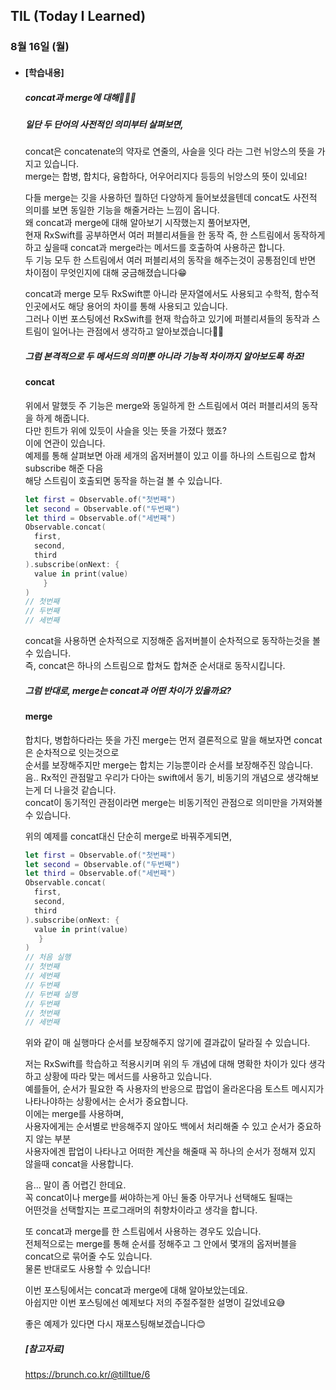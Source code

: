 ## TIL (Today I Learned)

### 8월 16일 (월)

- #### [학습내용]
  
  ##### concat과 merge에 대해🧑🏻‍💻   
  
  ##### 일단 두 단어의 사전적인 의미부터 살펴보면,   

  concat은 concatenate의 약자로 연줄의, 사슬을 잇다 라는 그런 뉘앙스의 뜻을 가지고 있습니다.   
  merge는 합병, 합치다, 융합하다, 어우어리지다 등등의 뉘앙스의 뜻이 있네요!   

  다들 merge는 깃을 사용하던 뭘하던 다양하게 들어보셨을텐데 concat도 사전적 의미를 보면 동일한 기능을 해줄거라는 느낌이 옵니다.   
  왜 concat과 merge에 대해 알아보기 시작했는지 풀어보자면,   
  현재 RxSwift를 공부하면서 여러 퍼블리셔들을 한 동작 즉, 한 스트림에서 동작하게 하고 싶을때 concat과    merge라는 메서드를 호출하여 사용하곤 합니다.   
  두 기능 모두 한 스트림에서 여러 퍼블리셔의 동작을 해주는것이 공통점인데 반면 차이점이 무엇인지에 대해 궁금해졌습니다😁   

  concat과 merge 모두 RxSwift뿐 아니라 문자열에서도 사용되고 수학적, 함수적인곳에서도 해당 용어의 차이를 통해 사용되고 있습니다.   
  그러나 이번 포스팅에선 RxSwift를 현재 학습하고 있기에 퍼블리셔들의 동작과 스트림이 일어나는 관점에서 생각하고 알아보겠습니다💪🏻   

  ##### 그럼 본격적으로 두 메서드의 의미뿐 아니라 기능적 차이까지 알아보도록 하죠!   

  #### concat  
  위에서 말했듯 주 기능은 merge와 동일하게 한 스트림에서 여러 퍼블리셔의 동작을 하게 해줍니다.   
  다만 힌트가 위에 있듯이 사슬을 잇는 뜻을 가졌다 했죠?    
  이에 연관이 있습니다.   
  예제를 통해 살펴보면 아래 세개의 옵저버블이 있고 이를 하나의 스트림으로 합쳐 subscribe 해준 다음   
  해당 스트림이 호출되면 동작을 하는걸 볼 수 있습니다.   
  ```swift
  let first = Observable.of("첫번째") 
  let second = Observable.of("두번째") 
  let third = Observable.of("세번째")
  Observable.concat(
  	first, 
    second,
    third
  ).subscribe(onNext: { 
  	value in print(value) 
      }
  )
  // 첫번째
  // 두번째
  // 세번째
  ```
  concat을 사용하면 순차적으로 지정해준 옵저버블이 순차적으로 동작하는것을 볼 수 있습니다.   
  즉, concat은 하나의 스트림으로 합쳐도 합쳐준 순서대로 동작시킵니다.   

  ##### 그럼 반대로, merge는 concat과 어떤 차이가 있을까요?   

  #### merge   
  합치다, 병합하다라는 뜻을 가진 merge는 먼저 결론적으로 말을 해보자면 concat은 순차적으로 잇는것으로   
  순서를 보장해주지만 merge는 합치는 기능뿐이라 순서를 보장해주진 않습니다.   
  음.. Rx적인 관점말고 우리가 다아는 swift에서 동기, 비동기의 개념으로 생각해보는게 더 나을것 같습니다.   
  concat이 동기적인 관점이라면 merge는 비동기적인 관점으로 의미만을 가져와볼 수 있습니다.   

  위의 예제를 concat대신 단순히 merge로 바꿔주게되면,   
  ```swift
  let first = Observable.of("첫번째") 
  let second = Observable.of("두번째") 
  let third = Observable.of("세번째")
  Observable.concat(
  	first, 
    second,
    third
  ).subscribe(onNext: { 
   	value in print(value) 
     }
  )
  // 처음 실행
  // 첫번째
  // 세번째
  // 두번째
  // 두번째 실행
  // 두번째
  // 첫번째
  // 세번째
  ```
  위와 같이 매 실행마다 순서를 보장해주지 않기에 결과값이 달라질 수 있습니다.   

  저는 RxSwift를 학습하고 적용시키며 위의 두 개념에 대해 명확한 차이가 있다 생각하고 상황에 따라 맞는 메서드를 사용하고 있습니다.   
  예를들어, 순서가 필요한 즉 사용자의 반응으로 팝업이 올라온다음 토스트 메시지가 나타나야하는 상황에서는 순서가 중요합니다.   
  이에는 merge를 사용하며,   
  사용자에게는 순서별로 반응해주지 않아도 백에서 처리해줄 수 있고 순서가 중요하지 않는 부분   
  사용자에겐 팝업이 나타나고 어떠한 계산을 해줄때 꼭 하나의 순서가 정해져 있지 않을때 concat을 사용합니다.   

  음... 말이 좀 어렵긴 한데요.   
  꼭 concat이나 merge를 써야하는게 아닌 둘중 아무거나 선택해도 될때는   
  어떤것을 선택할지는 프로그래머의 취향차이라고 생각을 합니다.   

  또 concat과 merge를 한 스트림에서 사용하는 경우도 있습니다.   
  전체적으로는 merge를 통해 순서를 정해주고 그 안에서 몇개의 옵저버블을 concat으로 묶어줄 수도 있습니다.   
  물론 반대로도 사용할 수 있습니다!   

  이번 포스팅에서는 concat과 merge에 대해 알아보았는데요.   
  아쉽지만 이번 포스팅에선 예제보다 저의 주절주절한 설명이 길었네요😅   

  좋은 예제가 있다면 다시 재포스팅해보겠습니다😊   

  ##### [참고자료]   
  https://brunch.co.kr/@tilltue/6   
